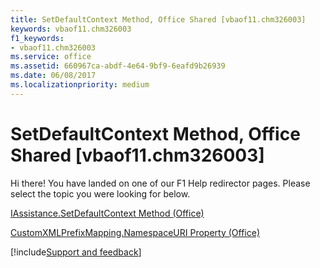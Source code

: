 ```yaml
---
title: SetDefaultContext Method, Office Shared [vbaof11.chm326003]
keywords: vbaof11.chm326003
f1_keywords:
- vbaof11.chm326003
ms.service: office
ms.assetid: 660967ca-abdf-4e64-9bf9-6eafd9b26939
ms.date: 06/08/2017
ms.localizationpriority: medium
---
```



# SetDefaultContext Method, Office Shared [vbaof11.chm326003]

Hi there! You have landed on one of our F1 Help redirector pages. Please select the topic you were looking for below.

[IAssistance.SetDefaultContext Method (Office)](https://msdn.microsoft.com/library/3eea8f7a-12a3-aca4-f963-28c5c4e63c96%28Office.15%29.aspx)

[CustomXMLPrefixMapping.NamespaceURI Property (Office)](https://msdn.microsoft.com/library/f7f26169-3f29-2706-9a29-7e79ad123b53%28Office.15%29.aspx)

[!include[Support and feedback](~/includes/feedback-boilerplate.md)]